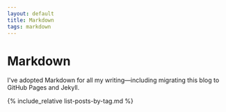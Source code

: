 ```yaml
---
layout: default
title: Markdown
tags: markdown
---
```

# Markdown

I've adopted Markdown for all my writing&mdash;including migrating this blog to GitHub Pages and Jekyll.

{% include_relative list-posts-by-tag.md %}
